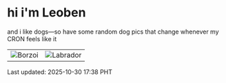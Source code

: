 # hi i'm Leoben

and i like dogs—so have some random dog pics that change whenever my CRON feels like it

|  |  |
|--------|----------|
| ![Borzoi](https://random-dog-vercel.vercel.app/api/random-borzoi?v=1761817116) | ![Labrador](https://random-dog-vercel.vercel.app/api/random-labrador?v=1761817116) |

Last updated: 2025-10-30 17:38 PHT
